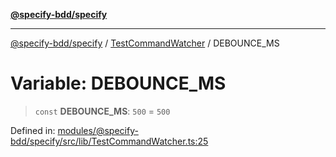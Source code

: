 [**@specify-bdd/specify**](../../README.md)

***

[@specify-bdd/specify](../../modules.md) / [TestCommandWatcher](../README.md) / DEBOUNCE\_MS

# Variable: DEBOUNCE\_MS

> `const` **DEBOUNCE\_MS**: `500` = `500`

Defined in: [modules/@specify-bdd/specify/src/lib/TestCommandWatcher.ts:25](https://github.com/specify-bdd/specify-core/blob/ff8f0729666668ac0689da959ff440a4b4121187/modules/@specify-bdd/specify/src/lib/TestCommandWatcher.ts#L25)
